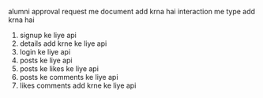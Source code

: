 alumni approval request me document add krna hai
interaction me type add krna hai

1) signup ke liye api
2) details add krne ke liye api
3) login ke liye api
4) posts ke liye api
5) posts ke likes ke liye api
6) posts ke comments ke liye api
7) likes comments add krne ke liye api
